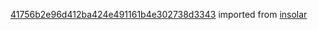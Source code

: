 [41756b2e96d412ba424e491161b4e302738d3343](https://github.com/insolar/insolar/commit/41756b2e96d412ba424e491161b4e302738d3343) imported from [insolar](https://github.com/insolar/insolar)
